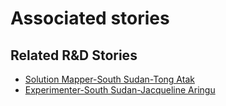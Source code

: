# Associated stories

<!-- !!DO NOT REMOVE!! start autogenerated hyperlinks -->
## Related R&D Stories
- [Solution Mapper\-South Sudan\-Tong Atak](/RnD-Archive/stories/?doc=SolutionMappers_SSD)
- [Experimenter\-South Sudan\-Jacqueline Aringu](/RnD-Archive/stories/?doc=Experimenters_SSD)
<!-- !!DO NOT REMOVE!! end autogenerated hyperlinks -->